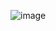 ![image](https://github.com/Benawi/Todo-LIst-App-Docker/assets/21217148/09f2cf6d-6097-46b0-82b6-137ee6389029)

